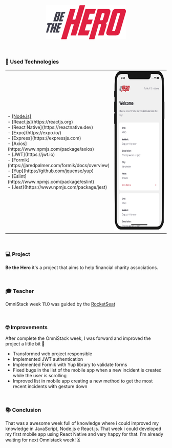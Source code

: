 <div align="center">
  <img src="./web/src/assets/logo.svg" width="250px" /><br>
</div>

<br>
<br>

### :rocket: Used Technologies 
<table style="border:none;">
 <tr>
    <td align="left" width="40%">
- <a href="https://nodejs.org">[Node.js]</a></br>
- [React.js](https://reactjs.org)</br>
- [React Native](https://reactnative.dev)</br>
- [Expo](https://expo.io/)</br>
- [Express](https://expressjs.com)</br>
- [Axios](https://www.npmjs.com/package/axios)</br>
- [JWT](https://jwt.io)</br>
- [Formik](https://jaredpalmer.com/formik/docs/overview)</br>
- [Yup](https://github.com/jquense/yup)</br>
- [Eslint](https://www.npmjs.com/package/eslint)</br>
- [Jest](https://www.npmjs.com/package/jest)</br>
    </td>
    <td align="center" border="0">
  <img src="./mobile/assets/preview.png" height="500px" /><br>
    </td>
 </tr>
</table>



<br>

### :computer: Project

<b>Be the Hero</b> it's a project that aims to help financial charity associations.

<br>

### :mortar_board: Teacher

OmniStack week 11.0 was guided by the [RocketSeat](https://github.com/Rocketseat)

<br>

### :nerd_face: Improvements

After complete the OmniStack week, I was forward and improved the project a little bit :muscle:

 - Transformed web project responsible
 - Implemented JWT authentication
 - Implemented Formik with Yup library to validate forms
 - Fixed bugs in the list of the mobile app when a new incident is created while the user is scrolling
 - Improved list in mobile app creating a new method to get the most recent incidents with gesture down

<br>

### :books: Conclusion

That was a awesome week full of knowledge where i could improved my knowledge in JavaScript, Node.js e React.js.
That week i could developed my first mobile app using React Native and very happy for that.
I'm already waiting for next Omnistack week! :hourglass_flowing_sand:

<br>

